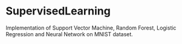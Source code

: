 # SupervisedLearning
Implementation of Support Vector Machine, Random Forest, Logistic Regression and Neural Network on MNIST dataset. 
